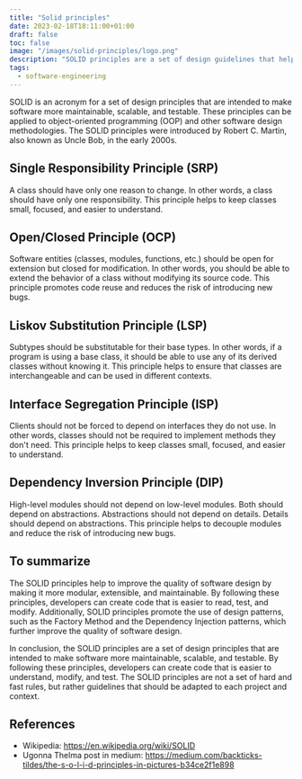 ```yaml
---
title: "Solid principles"
date: 2023-02-18T18:11:00+01:00
draft: false
toc: false
image: "/images/solid-principles/logo.png"
description: "SOLID principles are a set of design guidelines that help developers create maintainable, scalable, and testable software. Learn how to apply SOLID in this blog post."
tags:
  - software-engineering
---
```


SOLID is an acronym for a set of design principles that are intended to make software more maintainable, scalable, and testable. These principles can be applied to object-oriented programming (OOP) and other software design methodologies. The SOLID principles were introduced by Robert C. Martin, also known as Uncle Bob, in the early 2000s.

## Single Responsibility Principle (SRP)
A class should have only one reason to change. In other words, a class should have only one responsibility. This principle helps to keep classes small, focused, and easier to understand.

## Open/Closed Principle (OCP)
Software entities (classes, modules, functions, etc.) should be open for extension but closed for modification. In other words, you should be able to extend the behavior of a class without modifying its source code. This principle promotes code reuse and reduces the risk of introducing new bugs.

## Liskov Substitution Principle (LSP)
Subtypes should be substitutable for their base types. In other words, if a program is using a base class, it should be able to use any of its derived classes without knowing it. This principle helps to ensure that classes are interchangeable and can be used in different contexts.

## Interface Segregation Principle (ISP)
Clients should not be forced to depend on interfaces they do not use. In other words, classes should not be required to implement methods they don't need. This principle helps to keep classes small, focused, and easier to understand.

## Dependency Inversion Principle (DIP)
High-level modules should not depend on low-level modules. Both should depend on abstractions. Abstractions should not depend on details. Details should depend on abstractions. This principle helps to decouple modules and reduce the risk of introducing new bugs.

## To summarize
The SOLID principles help to improve the quality of software design by making it more modular, extensible, and maintainable. By following these principles, developers can create code that is easier to read, test, and modify. Additionally, SOLID principles promote the use of design patterns, such as the Factory Method and the Dependency Injection patterns, which further improve the quality of software design.

In conclusion, the SOLID principles are a set of design principles that are intended to make software more maintainable, scalable, and testable. By following these principles, developers can create code that is easier to understand, modify, and test. The SOLID principles are not a set of hard and fast rules, but rather guidelines that should be adapted to each project and context.

## References
* Wikipedia: https://en.wikipedia.org/wiki/SOLID
* Ugonna Thelma post in medium: https://medium.com/backticks-tildes/the-s-o-l-i-d-principles-in-pictures-b34ce2f1e898